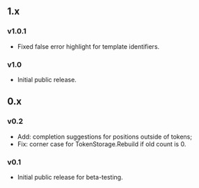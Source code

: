 
## 1.x

### v1.0.1
- Fixed false error highlight for template identifiers.

### v1.0
- Initial public release.

## 0.x

### v0.2
- Add: completion suggestions for positions outside of tokens;
- Fix: corner case for TokenStorage.Rebuild if old count is 0.

### v0.1
- Initial public release for beta-testing.